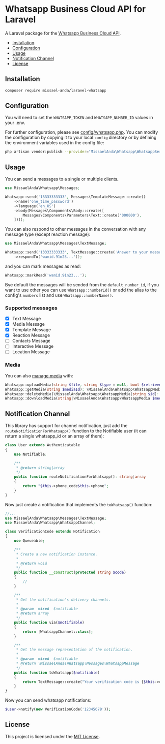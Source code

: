 # Whatsapp Business Cloud API for Laravel

A Laravel package for the [Whatsapp Business Cloud API](https://developers.facebook.com/docs/whatsapp/cloud-api).

- [Installation](#installation)
- [Configuration](#configuration)
- [Usage](#usage)
- [Notification Channel](#notification-channel)
- [License](#license)

## Installation

```bash
composer require missael-anda/laravel-whatsapp
```

## Configuration

You will need to set the `WHATSAPP_TOKEN` and `WHATSAPP_NUMBER_ID` values in your .env.

For further configuration, please see [config/whatsapp.php](config/whatsapp.php). You can modify the configuration
by copying it to your local `config` directory or by defining the environment variables used in the config file:

```bash
php artisan vendor:publish --provider="MissaelAnda\Whatsapp\WhatsappServiceProvider" --tag=config
```

## Usage

You can send a messages to a single or multiple clients.

```php
use MissaelAnda\Whatsapp\Messages;

Whatsapp::send('13333333333', Messages\TemplateMessage::create()
    ->name('one_time_password')
    ->language('en_US')
    ->body(Messages\Components\Body::create([
        Messages\Components\Parameters\Text::create('000000'),
    ])));
```

You can also respond to other messages in the conversation with any message type (except reaction message):

```php
use MissaelAnda\Whatsapp\Messages\TextMessage;

Whatsapp::send('13333333333', TextMessage::create('Answer to your message')
    ->respondTo('wamid.91n23...'));
```

and you can mark messages as read:

```php
Whatsapp::markRead('wamid.91n23...');
```

Bye default the messages will be sended from the `default_number_id`, if you want to use other you can use `Whatsapp::numberId()` or add the alias to the config's `numbers` list and use `Whatsapp::numberName()`.

### Supported messages
- [x] Text Message
- [x] Media Message
- [x] Template Message
- [x] Reaction Message
- [ ] Contacts Message
- [ ] Interactive Message
- [ ] Location Message

### Media

You can also [manage media](https://developers.facebook.com/docs/whatsapp/cloud-api/reference/media) with:

```php
Whatsapp::uploadMedia(string $file, string $type = null, bool $retrieveAllData = true): \MissaelAnda\Whatsapp\WhatsappMedia|string
Whatsapp::getMedia(string $mediaId): \MissaelAnda\Whatsapp\WhatsappMedia
Whatsapp::deleteMedia(\MissaelAnda\Whatsapp\WhatsappMedia|string $id): bool
Whatsapp::downloadMedia(string|\MissaelAnda\Whatsapp\WhatsappMedia $media): string
```

## Notification Channel

This library has support for channel notification, just add the `routeNotificationForWhatsapp()` function to the Notifiable user (it can return a single whatsapp_id or an array of them):

```php
class User extends Authenticatable
{
    use Notifiable;

    /**
     * @return string|array
     */
    public function routeNotificationForWhatsapp(): string|array
    {
        return "$this->phone_code$this->phone";
    }
}
```

Now just create a notification that implements the `toWhatsapp()` function:

```php
//...
use MissaelAnda\Whatsapp\Messages\TextMessage;
use MissaelAnda\Whatsapp\WhatsappChannel;

class VerificationCode extends Notification
{
    use Queueable;

    /**
     * Create a new notification instance.
     *
     * @return void
     */
    public function __construct(protected string $code)
    {
        //
    }

    /**
     * Get the notification's delivery channels.
     *
     * @param  mixed  $notifiable
     * @return array
     */
    public function via($notifiable)
    {
        return [WhatsappChannel::class];
    }

    /**
     * Get the message representation of the notification.
     *
     * @param  mixed  $notifiable
     * @return \MissaelAnda\Whatsapp\Messages\WhatsappMessage
     */
    public function toWhatsapp($notifiable)
    {
        return TextMessage::create("Your verification code is {$this->code}.");
    }
}
```

Now you can send whatsapp notifications:

```php
$user->notify(new VerificationCode('12345678'));
```

## License

This project is licensed under the [MIT License](LICENSE).

